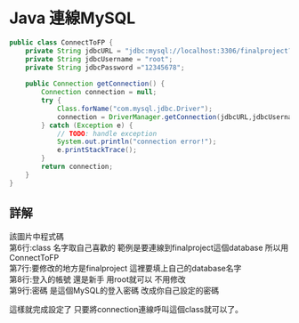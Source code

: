  # Java 連線MySQL
```java
public class ConnectToFP {
	private String jdbcURL = "jdbc:mysql://localhost:3306/finalproject?useSSL=false";
	private String jdbcUsername = "root";
	private String jdbcPassword ="12345678";
	
	public Connection getConnection() {
		Connection connection = null;
		try {
			Class.forName("com.mysql.jdbc.Driver");
			connection = DriverManager.getConnection(jdbcURL,jdbcUsername,jdbcPassword);
		} catch (Exception e) {
			// TODO: handle exception
			System.out.println("connection error!");
			e.printStackTrace();
		}
		return connection;
	}
}
``` 
## 詳解

該圖片中程式碼  
第6行:class 名字取自己喜歡的 範例是要連線到finalproject這個database 所以用ConnectToFP  
第7行:要修改的地方是finalproject 這裡要填上自己的database名字  
第8行:登入的帳號 還是新手 用root就可以 不用修改  
第9行:密碼 是這個MySQL的登入密碼 改成你自己設定的密碼  

這樣就完成設定了  只要將connection連線呼叫這個class就可以了。

